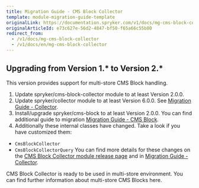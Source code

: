 ```yaml
---
title: Migration Guide - CMS Block Collector
template: module-migration-guide-template
originalLink: https://documentation.spryker.com/v1/docs/mg-cms-block-collector
originalArticleId: e73c627e-56d2-4847-bf50-f65a66c55b80
redirect_from:
  - /v1/docs/mg-cms-block-collector
  - /v1/docs/en/mg-cms-block-collector
---
```


## Upgrading from Version 1.* to Version 2.*

This version provides support for multi-store CMS Block handling.

1. Update spryker/cms-block-collector module to at least Version 2.0.0.
2. Update spryker/collector module to at least Version 6.0.0. See [Migration Guide - Collector](/docs/scos/dev/module-migration-guides/{{page.version}}/migration-guide-collector.html).
3. Install/upgrade spryker/cms-block to at least Version 2.0.0. You can find additional guide to migration [Migration Guide - CMS Block](/docs/scos/dev/module-migration-guides/{{page.version}}/migration-guide-cmsblock.html).
4. Additionally these internal classes have changed. Take a look if you have customized them:
* `CmsBlockCollector`
* `CmsBlockCollectorQuery`
You can find more details for these changes on the [CMS Block Collector module release page](https://github.com/spryker/cms-block-collector/releases) and in [Migration Guide - Collector](/docs/scos/dev/module-migration-guides/{{page.version}}/migration-guide-collector.html).

CMS Block Collector is ready to be used in multi-store environment.
You can find further information about multi-store CMS Blocks here.

<!-- Last review date: Jan 16, 2018-- by Karoly Gerner -->
